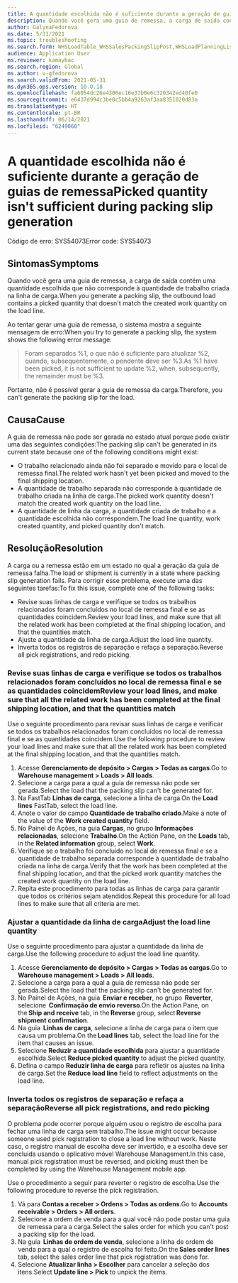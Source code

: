 ```yaml
---
title: A quantidade escolhida não é suficiente durante a geração de guias de remessa
description: Quando você gera uma guia de remessa, a carga de saída contém uma quantidade escolhida que não corresponde à quantidade de trabalho criada na linha de carga.
author: GalynaFedorova
ms.date: 5/31/2021
ms.topic: troubleshooting
ms.search.form: WHSLoadTable_WHSSalesPackingSlipPost,WHSLoadPlanningListPage_WHSSalesPackingSlipPost,WHSLoadPlanningWorkbench_WHSSalesPackingSlipPost
audience: Application User
ms.reviewer: kamaybac
ms.search.region: Global
ms.author: v-gfedorova
ms.search.validFrom: 2021-05-31
ms.dyn365.ops.version: 10.0.18
ms.openlocfilehash: fa6054dc26e4306ec16e37b0e6c320342ed40fe0
ms.sourcegitcommit: e6437d994c3be0c5bb4a9263af3aa8351020d83a
ms.translationtype: HT
ms.contentlocale: pt-BR
ms.lasthandoff: 06/14/2021
ms.locfileid: "6249060"
---
```

# <a name="picked-quantity-isnt-sufficient-during-packing-slip-generation"></a><span data-ttu-id="48b81-103">A quantidade escolhida não é suficiente durante a geração de guias de remessa</span><span class="sxs-lookup"><span data-stu-id="48b81-103">Picked quantity isn't sufficient during packing slip generation</span></span>

<span data-ttu-id="48b81-104">Código de erro: SYS54073</span><span class="sxs-lookup"><span data-stu-id="48b81-104">Error code: SYS54073</span></span>

## <a name="symptoms"></a><span data-ttu-id="48b81-105">Sintomas</span><span class="sxs-lookup"><span data-stu-id="48b81-105">Symptoms</span></span>

<span data-ttu-id="48b81-106">Quando você gera uma guia de remessa, a carga de saída contém uma quantidade escolhida que não corresponde à quantidade de trabalho criada na linha de carga.</span><span class="sxs-lookup"><span data-stu-id="48b81-106">When you generate a packing slip, the outbound load contains a picked quantity that doesn't match the created work quantity on the load line.</span></span>

<span data-ttu-id="48b81-107">Ao tentar gerar uma guia de remessa, o sistema mostra a seguinte mensagem de erro:</span><span class="sxs-lookup"><span data-stu-id="48b81-107">When you try to generate a packing slip, the system shows the following error message:</span></span>

> <span data-ttu-id="48b81-108">Foram separados %1, o que não é suficiente para atualizar %2, quando, subsequentemente, o pendente deve ser %3.</span><span class="sxs-lookup"><span data-stu-id="48b81-108">As %1 have been picked, it is not sufficient to update %2, when, subsequently, the remainder must be %3.</span></span>

<span data-ttu-id="48b81-109">Portanto, não é possível gerar a guia de remessa da carga.</span><span class="sxs-lookup"><span data-stu-id="48b81-109">Therefore, you can't generate the packing slip for the load.</span></span>

## <a name="cause"></a><span data-ttu-id="48b81-110">Causa</span><span class="sxs-lookup"><span data-stu-id="48b81-110">Cause</span></span>

<span data-ttu-id="48b81-111">A guia de remessa não pode ser gerada no estado atual porque pode existir uma das seguintes condições:</span><span class="sxs-lookup"><span data-stu-id="48b81-111">The packing slip can't be generated in its current state because one of the following conditions might exist:</span></span>

- <span data-ttu-id="48b81-112">O trabalho relacionado ainda não foi separado e movido para o local de remessa final.</span><span class="sxs-lookup"><span data-stu-id="48b81-112">The related work hasn't yet been picked and moved to the final shipping location.</span></span>
- <span data-ttu-id="48b81-113">A quantidade de trabalho separada não corresponde à quantidade de trabalho criada na linha de carga.</span><span class="sxs-lookup"><span data-stu-id="48b81-113">The picked work quantity doesn't match the created work quantity on the load line.</span></span>
- <span data-ttu-id="48b81-114">A quantidade de linha da carga, a quantidade criada de trabalho e a quantidade escolhida não correspondem.</span><span class="sxs-lookup"><span data-stu-id="48b81-114">The load line quantity, work created quantity, and picked quantity don't match.</span></span>

## <a name="resolution"></a><span data-ttu-id="48b81-115">Resolução</span><span class="sxs-lookup"><span data-stu-id="48b81-115">Resolution</span></span>

<span data-ttu-id="48b81-116">A carga ou a remessa estão em um estado no qual a geração da guia de remessa falha.</span><span class="sxs-lookup"><span data-stu-id="48b81-116">The load or shipment is currently in a state where packing slip generation fails.</span></span> <span data-ttu-id="48b81-117">Para corrigir esse problema, execute uma das seguintes tarefas:</span><span class="sxs-lookup"><span data-stu-id="48b81-117">To fix this issue, complete one of the following tasks:</span></span>

- <span data-ttu-id="48b81-118">Revise suas linhas de carga e verifique se todos os trabalhos relacionados foram concluídos no local de remessa final e se as quantidades coincidem.</span><span class="sxs-lookup"><span data-stu-id="48b81-118">Review your load lines, and make sure that all the related work has been completed at the final shipping location, and that the quantities match.</span></span>
- <span data-ttu-id="48b81-119">Ajuste a quantidade da linha de carga.</span><span class="sxs-lookup"><span data-stu-id="48b81-119">Adjust the load line quantity.</span></span>
- <span data-ttu-id="48b81-120">Inverta todos os registros de separação e refaça a separação.</span><span class="sxs-lookup"><span data-stu-id="48b81-120">Reverse all pick registrations, and redo picking.</span></span>

### <a name="review-your-load-lines-and-make-sure-that-all-the-related-work-has-been-completed-at-the-final-shipping-location-and-that-the-quantities-match"></a><span data-ttu-id="48b81-121">Revise suas linhas de carga e verifique se todos os trabalhos relacionados foram concluídos no local de remessa final e se as quantidades coincidem</span><span class="sxs-lookup"><span data-stu-id="48b81-121">Review your load lines, and make sure that all the related work has been completed at the final shipping location, and that the quantities match</span></span>

<span data-ttu-id="48b81-122">Use o seguinte procedimento para revisar suas linhas de carga e verificar se todos os trabalhos relacionados foram concluídos no local de remessa final e se as quantidades coincidem.</span><span class="sxs-lookup"><span data-stu-id="48b81-122">Use the following procedure to review your load lines and make sure that all the related work has been completed at the final shipping location, and that the quantities match.</span></span>

1. <span data-ttu-id="48b81-123">Acesse **Gerenciamento de depósito \> Cargas \> Todas as cargas**.</span><span class="sxs-lookup"><span data-stu-id="48b81-123">Go to **Warehouse management \> Loads \> All loads**.</span></span>
1. <span data-ttu-id="48b81-124">Selecione a carga para a qual a guia de remessa não pode ser gerada.</span><span class="sxs-lookup"><span data-stu-id="48b81-124">Select the load that the packing slip can't be generated for.</span></span>
1. <span data-ttu-id="48b81-125">Na FastTab **Linhas de carga**, selecione a linha de carga.</span><span class="sxs-lookup"><span data-stu-id="48b81-125">On the **Load lines** FastTab, select the load line.</span></span>
1. <span data-ttu-id="48b81-126">Anote o valor do campo **Quantidade de trabalho criado**.</span><span class="sxs-lookup"><span data-stu-id="48b81-126">Make a note of the value of the **Work created quantity** field.</span></span>
1. <span data-ttu-id="48b81-127">No Painel de Ações, na guia **Cargas**, no grupo **Informações relacionadas**, selecione **Trabalho**.</span><span class="sxs-lookup"><span data-stu-id="48b81-127">On the Action Pane, on the **Loads** tab, in the **Related information** group, select **Work**.</span></span>
1. <span data-ttu-id="48b81-128">Verifique se o trabalho foi concluído no local de remessa final e se a quantidade de trabalho separada corresponde à quantidade de trabalho criada na linha de carga.</span><span class="sxs-lookup"><span data-stu-id="48b81-128">Verify that the work has been completed at the final shipping location, and that the picked work quantity matches the created work quantity on the load line.</span></span>
1. <span data-ttu-id="48b81-129">Repita este procedimento para todas as linhas de carga para garantir que todos os critérios sejam atendidos.</span><span class="sxs-lookup"><span data-stu-id="48b81-129">Repeat this procedure for all load lines to make sure that all criteria are met.</span></span>

### <a name="adjust-the-load-line-quantity"></a><span data-ttu-id="48b81-130">Ajustar a quantidade da linha de carga</span><span class="sxs-lookup"><span data-stu-id="48b81-130">Adjust the load line quantity</span></span>

<span data-ttu-id="48b81-131">Use o seguinte procedimento para ajustar a quantidade da linha de carga.</span><span class="sxs-lookup"><span data-stu-id="48b81-131">Use the following procedure to adjust the load line quantity.</span></span>

1. <span data-ttu-id="48b81-132">Acesse **Gerenciamento de depósito \> Cargas \> Todas as cargas**.</span><span class="sxs-lookup"><span data-stu-id="48b81-132">Go to **Warehouse management \> Loads \> All loads**.</span></span>
1. <span data-ttu-id="48b81-133">Selecione a carga para a qual a guia de remessa não pode ser gerada.</span><span class="sxs-lookup"><span data-stu-id="48b81-133">Select the load that the packing slip can't be generated for.</span></span>
1. <span data-ttu-id="48b81-134">No Painel de Ações, na guia  **Enviar e receber**, no grupo  **Reverter**, selecione  **Confirmação de envio reverso**.</span><span class="sxs-lookup"><span data-stu-id="48b81-134">On the Action Pane, on the **Ship and receive** tab, in the **Reverse** group, select **Reverse shipment confirmation**.</span></span>
1. <span data-ttu-id="48b81-135">Na guia  **Linhas de carga**, selecione a linha de carga para o item que causa um problema.</span><span class="sxs-lookup"><span data-stu-id="48b81-135">On the **Load lines** tab, select the load line for the item that causes an issue.</span></span>
1. <span data-ttu-id="48b81-136">Selecione **Reduzir a quantidade escolhida** para ajustar a quantidade escolhida.</span><span class="sxs-lookup"><span data-stu-id="48b81-136">Select **Reduce picked quantity** to adjust the picked quantity.</span></span>
1. <span data-ttu-id="48b81-137">Defina o campo **Reduzir linha de carga** para refletir os ajustes na linha de carga.</span><span class="sxs-lookup"><span data-stu-id="48b81-137">Set the **Reduce load line** field to reflect adjustments on the load line.</span></span>

### <a name="reverse-all-pick-registrations-and-redo-picking"></a><span data-ttu-id="48b81-138">Inverta todos os registros de separação e refaça a separação</span><span class="sxs-lookup"><span data-stu-id="48b81-138">Reverse all pick registrations, and redo picking</span></span>

<span data-ttu-id="48b81-139">O problema pode ocorrer porque alguém usou o registro de escolha para fechar uma linha de carga sem trabalho.</span><span class="sxs-lookup"><span data-stu-id="48b81-139">The issue might occur because someone used pick registration to close a load line without work.</span></span> <span data-ttu-id="48b81-140">Neste caso, o registro manual de escolha deve ser invertido, e a escolha deve ser concluída usando o aplicativo móvel Warehouse Management.</span><span class="sxs-lookup"><span data-stu-id="48b81-140">In this case, manual pick registration must be reversed, and picking must then be completed by using the Warehouse Management mobile app.</span></span>

<span data-ttu-id="48b81-141">Use o procedimento a seguir para reverter o registro de escolha.</span><span class="sxs-lookup"><span data-stu-id="48b81-141">Use the following procedure to reverse the pick registration.</span></span>

1. <span data-ttu-id="48b81-142">Vá para **Contas a receber \> Ordens \> Todas as ordens**.</span><span class="sxs-lookup"><span data-stu-id="48b81-142">Go to **Accounts receivable \> Orders \> All orders**.</span></span>
1. <span data-ttu-id="48b81-143">Selecione a ordem de venda para a qual você não pode postar uma guia de remessa para a carga.</span><span class="sxs-lookup"><span data-stu-id="48b81-143">Select the sales order for which you can't post a packing slip for the load.</span></span>
1. <span data-ttu-id="48b81-144">Na guia  **Linhas de ordem de venda**, selecione a linha de ordem de venda para a qual o registro de escolha foi feito.</span><span class="sxs-lookup"><span data-stu-id="48b81-144">On the **Sales order lines** tab, select the sales order line that pick registration was done for.</span></span>
1. <span data-ttu-id="48b81-145">Selecione **Atualizar linha \> Escolher** para cancelar a seleção dos itens.</span><span class="sxs-lookup"><span data-stu-id="48b81-145">Select **Update line \> Pick** to unpick the items.</span></span>
